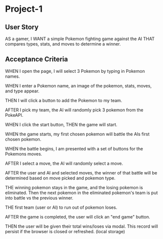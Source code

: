 # Project-1

## User Story

AS a gamer, I WANT a simple Pokemon fighting game against the AI
THAT compares types, stats, and moves to determine a winner.

## Acceptance Criteria

WHEN I open the page, I will select 3 Pokemon by typing in Pokemon names.

WHEN I enter a Pokemon name, an image of the pokemon, stats, moves, and type appear.

THEN I will click a button to add the Pokemon to my team.

AFTER I pick my team, the AI will randomly pick 3 pokemon from the PokeAPI.

WHEN I click the start button, THEN the game will start.

WHEN the game starts, my first chosen pokemon will battle the AIs first chosen 
pokemon. 

WHEN the battle begins, I am presented with a set of buttons for the Pokemons moves.

AFTER I select a move, the AI will randomly select a move.

AFTER the user and AI and selected moves, the winner of that battle will be determined based on move picked and pokemon type.

THE winning pokemon stays in the game, and the losing pokemon is eliminated. Then the next pokemon in the eliminated pokemon's team is put into battle vs the previous winner.

THE first team (user or AI) to run out of pokemon loses.

AFTER the game is completed, the user will click an "end game" button. 

THEN the user will be given their total wins/loses via modal. This record will persist if the browser is closed or refreshed. (local storage)